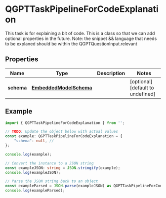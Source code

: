 
# QGPTTaskPipelineForCodeExplanation

This task is for explaining a bit of code.  This is a class so that we can add optional properties in the future.  Note: the snippet && language that needs to be explaned should be within the QGPTQuestionInput.relevant

## Properties

Name | Type | Description | Notes
------------ | ------------- | ------------- | -------------
**schema** | [**EmbeddedModelSchema**](EmbeddedModelSchema) |  | [optional] [default to undefined]

## Example

```typescript
import { QGPTTaskPipelineForCodeExplanation } from '';

// TODO: Update the object below with actual values
const example: QGPTTaskPipelineForCodeExplanation = {
    "schema": null, // 
};

console.log(example);

// Convert the instance to a JSON string
const exampleJSON: string = JSON.stringify(example);
console.log(exampleJSON);

// Parse the JSON string back to an object
const exampleParsed = JSON.parse(exampleJSON) as QGPTTaskPipelineForCodeExplanation;
console.log(exampleParsed);
```




